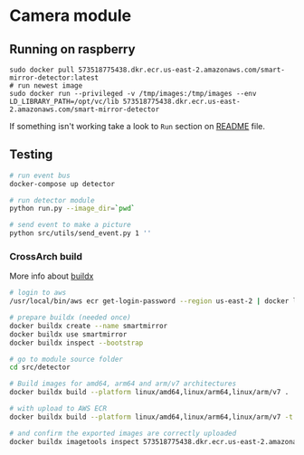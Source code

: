 # Camera module


## Running on raspberry
```
sudo docker pull 573518775438.dkr.ecr.us-east-2.amazonaws.com/smart-mirror-detector:latest
# run newest image
sudo docker run --privileged -v /tmp/images:/tmp/images --env LD_LIBRARY_PATH=/opt/vc/lib 573518775438.dkr.ecr.us-east-2.amazonaws.com/smart-mirror-detector
```
If something isn't working take a look to `Run` section on [README](README.md) file.

## Testing

```bash
# run event bus
docker-compose up detector

# run detector module
python run.py --image_dir=`pwd`

# send event to make a picture
python src/utils/send_event.py 1 ''
```


### CrossArch build
More info about [buildx](https://docs.docker.com/docker-for-mac/multi-arch/)
```sh
# login to aws
/usr/local/bin/aws ecr get-login-password --region us-east-2 | docker login --username AWS --password-stdin 573518775438.dkr.ecr.us-east-2.amazonaws.com

# prepare buildx (needed once)
docker buildx create --name smartmirror
docker buildx use smartmirror
docker buildx inspect --bootstrap

# go to module source folder
cd src/detector

# Build images for amd64, arm64 and arm/v7 architectures
docker buildx build --platform linux/amd64,linux/arm64,linux/arm/v7 .

# with upload to AWS ECR
docker buildx build --platform linux/amd64,linux/arm64,linux/arm/v7 -t 573518775438.dkr.ecr.us-east-2.amazonaws.com/smart-mirror-detector:latest --push .

# and confirm the exported images are correctly uploaded
docker buildx imagetools inspect 573518775438.dkr.ecr.us-east-2.amazonaws.com/smart-mirror-detector:latest
```
